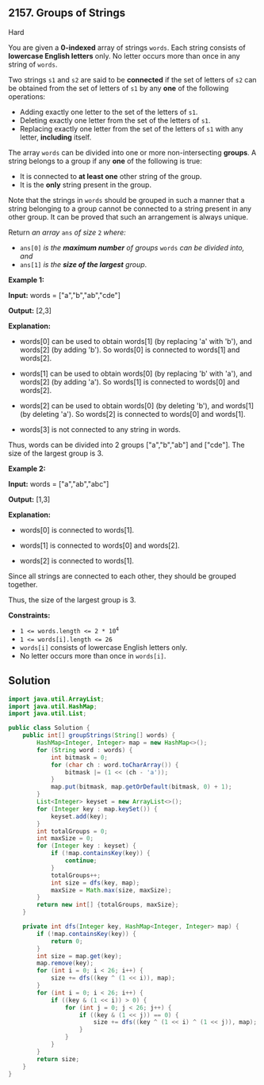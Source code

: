 ## 2157\. Groups of Strings

Hard

You are given a **0-indexed** array of strings `words`. Each string consists of **lowercase English letters** only. No letter occurs more than once in any string of `words`.

Two strings `s1` and `s2` are said to be **connected** if the set of letters of `s2` can be obtained from the set of letters of `s1` by any **one** of the following operations:

*   Adding exactly one letter to the set of the letters of `s1`.
*   Deleting exactly one letter from the set of the letters of `s1`.
*   Replacing exactly one letter from the set of the letters of `s1` with any letter, **including** itself.

The array `words` can be divided into one or more non-intersecting **groups**. A string belongs to a group if any **one** of the following is true:

*   It is connected to **at least one** other string of the group.
*   It is the **only** string present in the group.

Note that the strings in `words` should be grouped in such a manner that a string belonging to a group cannot be connected to a string present in any other group. It can be proved that such an arrangement is always unique.

Return _an array_ `ans` _of size_ `2` _where:_

*   `ans[0]` _is the **maximum number** of groups_ `words` _can be divided into, and_
*   `ans[1]` _is the **size of the largest** group_.

**Example 1:**

**Input:** words = ["a","b","ab","cde"]

**Output:** [2,3]

**Explanation:** 

- words[0] can be used to obtain words[1] (by replacing 'a' with 'b'), and words[2] (by adding 'b'). So words[0] is connected to words[1] and words[2]. 

- words[1] can be used to obtain words[0] (by replacing 'b' with 'a'), and words[2] (by adding 'a'). So words[1] is connected to words[0] and words[2]. 

- words[2] can be used to obtain words[0] (by deleting 'b'), and words[1] (by deleting 'a'). So words[2] is connected to words[0] and words[1]. 

- words[3] is not connected to any string in words. 
  
Thus, words can be divided into 2 groups ["a","b","ab"] and ["cde"]. The size of the largest group is 3.

**Example 2:**

**Input:** words = ["a","ab","abc"]

**Output:** [1,3]

**Explanation:** 

- words[0] is connected to words[1]. 

- words[1] is connected to words[0] and words[2].

- words[2] is connected to words[1]. 
  
Since all strings are connected to each other, they should be grouped together. 

Thus, the size of the largest group is 3.

**Constraints:**

*   <code>1 <= words.length <= 2 * 10<sup>4</sup></code>
*   `1 <= words[i].length <= 26`
*   `words[i]` consists of lowercase English letters only.
*   No letter occurs more than once in `words[i]`.

## Solution

```java
import java.util.ArrayList;
import java.util.HashMap;
import java.util.List;

public class Solution {
    public int[] groupStrings(String[] words) {
        HashMap<Integer, Integer> map = new HashMap<>();
        for (String word : words) {
            int bitmask = 0;
            for (char ch : word.toCharArray()) {
                bitmask |= (1 << (ch - 'a'));
            }
            map.put(bitmask, map.getOrDefault(bitmask, 0) + 1);
        }
        List<Integer> keyset = new ArrayList<>();
        for (Integer key : map.keySet()) {
            keyset.add(key);
        }
        int totalGroups = 0;
        int maxSize = 0;
        for (Integer key : keyset) {
            if (!map.containsKey(key)) {
                continue;
            }
            totalGroups++;
            int size = dfs(key, map);
            maxSize = Math.max(size, maxSize);
        }
        return new int[] {totalGroups, maxSize};
    }

    private int dfs(Integer key, HashMap<Integer, Integer> map) {
        if (!map.containsKey(key)) {
            return 0;
        }
        int size = map.get(key);
        map.remove(key);
        for (int i = 0; i < 26; i++) {
            size += dfs((key ^ (1 << i)), map);
        }
        for (int i = 0; i < 26; i++) {
            if ((key & (1 << i)) > 0) {
                for (int j = 0; j < 26; j++) {
                    if ((key & (1 << j)) == 0) {
                        size += dfs((key ^ (1 << i) ^ (1 << j)), map);
                    }
                }
            }
        }
        return size;
    }
}
```